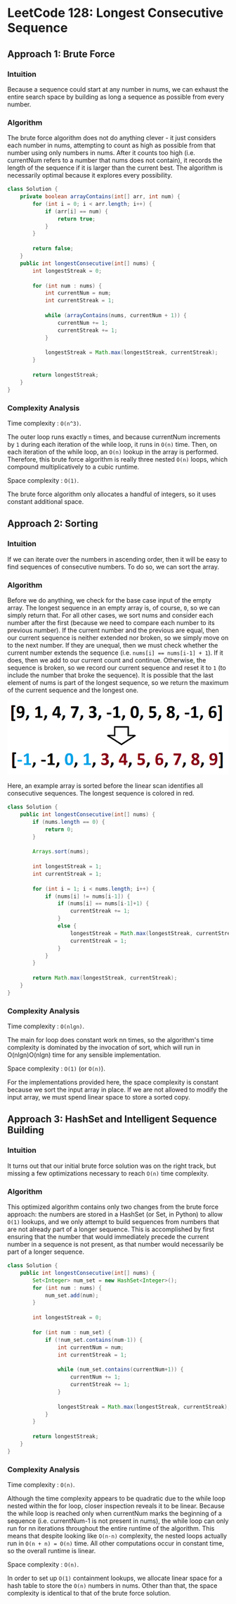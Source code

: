 # LeetCode 128: Longest Consecutive Sequence

## Approach 1: Brute Force
### Intuition

Because a sequence could start at any number in nums, we can exhaust the entire search space by building 
as long a sequence as possible from every number.

### Algorithm

The brute force algorithm does not do anything clever - it just considers each number in nums, attempting 
to count as high as possible from that number using only numbers in nums. After it counts too high (i.e. 
currentNum refers to a number that nums does not contain), it records the length of the sequence if it is 
larger than the current best. The algorithm is necessarily optimal because it explores every possibility.

```java
class Solution {
    private boolean arrayContains(int[] arr, int num) {
        for (int i = 0; i < arr.length; i++) {
            if (arr[i] == num) {
                return true;
            }
        }

        return false;
    }
    public int longestConsecutive(int[] nums) {
        int longestStreak = 0;

        for (int num : nums) {
            int currentNum = num;
            int currentStreak = 1;

            while (arrayContains(nums, currentNum + 1)) {
                currentNum += 1;
                currentStreak += 1;
            }

            longestStreak = Math.max(longestStreak, currentStreak);
        }

        return longestStreak;
    }
}
```

### Complexity Analysis

Time complexity : `O(n^3)`.

The outer loop runs exactly `n` times, and because currentNum increments by `1` during each iteration of the while loop, it runs in `O(n)` time. Then, on each iteration of the while loop, an `O(n)` lookup in the array is performed. Therefore, this brute force algorithm is really three nested `O(n)` loops, which compound multiplicatively to a cubic runtime.

Space complexity : `O(1)`.

The brute force algorithm only allocates a handful of integers, so it uses constant additional space.

## Approach 2: Sorting
### Intuition

If we can iterate over the numbers in ascending order, then it will be easy to find sequences of consecutive numbers. To do so, we can sort the array.

### Algorithm

Before we do anything, we check for the base case input of the empty array. The longest sequence in an empty array is, of course, `0`, so we can simply return that. For all other cases, we sort nums and consider each number after the first (because we need to compare each number to its previous number). If the current number and the previous are equal, then our current sequence is neither extended nor broken, so we simply move on to the next number. If they are unequal, then we must check whether the current number extends the sequence (i.e. `nums[i] == nums[i-1] + 1`). If it does, then we add to our current count and continue. Otherwise, the sequence is broken, so we record our current sequence and reset it to `1` (to include the number that broke the sequence). It is possible that the last element of nums is part of the longest sequence, so we return the maximum of the current sequence and the longest one.


![128-sorting.png](./img/128.png)

Here, an example array is sorted before the linear scan identifies all consecutive sequences. The longest sequence is colored in red.

```java
class Solution {
    public int longestConsecutive(int[] nums) {
        if (nums.length == 0) {
            return 0;
        }

        Arrays.sort(nums);

        int longestStreak = 1;
        int currentStreak = 1;

        for (int i = 1; i < nums.length; i++) {
            if (nums[i] != nums[i-1]) {
                if (nums[i] == nums[i-1]+1) {
                    currentStreak += 1;
                }
                else {
                    longestStreak = Math.max(longestStreak, currentStreak);
                    currentStreak = 1;
                }
            }
        }

        return Math.max(longestStreak, currentStreak);
    }
}
```

### Complexity Analysis

Time complexity : `O(nlgn)`.

The main for loop does constant work nn times, so the algorithm's time complexity is dominated by the invocation of sort, which will run in O(nlgn)O(nlgn) time for any sensible implementation.

Space complexity : `O(1)` (or `O(n)`).

For the implementations provided here, the space complexity is constant because we sort the input array in place. If we are not allowed to modify the input array, we must spend linear space to store a sorted copy.

## Approach 3: HashSet and Intelligent Sequence Building
### Intuition

It turns out that our initial brute force solution was on the right track, but missing a few optimizations necessary to reach `O(n)` time complexity.

### Algorithm

This optimized algorithm contains only two changes from the brute force approach: the numbers are stored in a HashSet (or Set, in Python) to allow `O(1)` lookups, and we only attempt to build sequences from numbers that are not already part of a longer sequence. This is accomplished by first ensuring that the number that would immediately precede the current number in a sequence is not present, as that number would necessarily be part of a longer sequence.

```java
class Solution {
    public int longestConsecutive(int[] nums) {
        Set<Integer> num_set = new HashSet<Integer>();
        for (int num : nums) {
            num_set.add(num);
        }

        int longestStreak = 0;

        for (int num : num_set) {
            if (!num_set.contains(num-1)) {
                int currentNum = num;
                int currentStreak = 1;

                while (num_set.contains(currentNum+1)) {
                    currentNum += 1;
                    currentStreak += 1;
                }

                longestStreak = Math.max(longestStreak, currentStreak);
            }
        }

        return longestStreak;
    }
}
```

### Complexity Analysis

Time complexity : `O(n)`.

Although the time complexity appears to be quadratic due to the while loop nested within the for loop, closer inspection reveals it to be linear. Because the while loop is reached only when currentNum marks the beginning of a sequence (i.e. currentNum-1 is not present in nums), the while loop can only run for nn iterations throughout the entire runtime of the algorithm. This means that despite looking like `O(n⋅n)` complexity, the nested loops actually run in `O(n + n) = O(n)` time. All other computations occur in constant time, so the overall runtime is linear.

Space complexity : `O(n)`.

In order to set up `O(1)` containment lookups, we allocate linear space for a hash table to store the `O(n)` numbers in nums. Other than that, the space complexity is identical to that of the brute force solution.